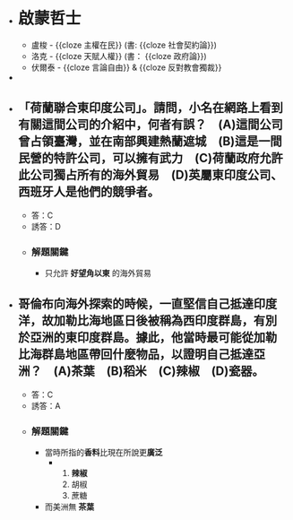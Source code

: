 - # 啟蒙哲士
	- 盧梭 - {{cloze 主權在民}} (書: {{cloze 社會契約論}})
	- 洛克 - {{cloze 天賦人權}} (書： {{cloze 政府論}})
	- 伏爾泰 - {{cloze 言論自由}} & {{cloze 反對教會獨裁}}
-
- ## 「荷蘭聯合東印度公司」。請問，小名在網路上看到有關這間公司的介紹中，何者有誤？　(A)這間公司曾占領臺灣，並在南部興建熱蘭遮城　(B)這是一間民營的特許公司，可以擁有武力　(C)荷蘭政府允許此公司獨占所有的海外貿易　(D)英屬東印度公司、西班牙人是他們的競爭者。 
	- 答：C
	- 誘答：D
	- ### 解題關鍵
		- 只允許 **好望角以東** 的海外貿易
- ## 哥倫布向海外探索的時候，一直堅信自己抵達印度洋，故加勒比海地區日後被稱為西印度群島，有別於亞洲的東印度群島。據此，他當時最可能從加勒比海群島地區帶回什麼物品，以證明自己抵達亞洲？　(A)茶葉　(B)稻米　(C)辣椒　(D)瓷器。 
	- 答：C
	- 誘答：A
	- ### 解題關鍵
		- 當時所指的**香料**比現在所說更**廣泛**
			- 1. **辣椒**
			  2. 胡椒
			  3. 蔗糖
		- 而美洲無 **茶葉**